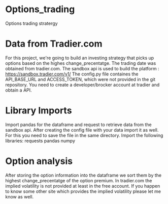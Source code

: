 # Options_trading
Options trading stratergy

# Data from Tradier.com
For this project, we're going to build an investing strategy that picks up options based on the highes change_precentatge. The trading date was obtained from tradier.com. The sandbox api is used to build the platform : https://sandbox.tradier.com/v1/ The config.py file containes the API_BASE_URL and ACCESS_TOKEN, which were not provided in the git repository. You need to create a developer/brocker account at tradier and obtain a API.

# Library Imports
Import pandas for the dataframe and request to retrieve data from the sandbox api. After creating the config file with your data import it as well. For this you need to save the file in the same directory.
Import the following libraries:
requests
pandas
numpy

# Option analysis
After storing the option information into the dataframe we sort them by the highest change_precentatge of the option premium. In tradier.com the implied volatility is not provided at least in the free account. If you happen to know some other site which provides the implied volatility please let me know as well.
